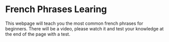 <h1> French Phrases Learing </h1>

<p>  This webpage will teach you the most common french phrases for beginners. There will be a video, please watch it and test your knowledge at the end of the page with a test. </p>

